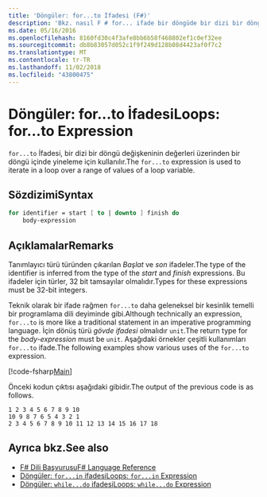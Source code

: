```yaml
---
title: 'Döngüler: for...to İfadesi (F#)'
description: 'Bkz. nasıl F # for... ifade bir döngüde bir dizi bir döngü değişkeninin değerleri üzerinden yinelemek için kullanılır.'
ms.date: 05/16/2016
ms.openlocfilehash: 8160fd30c4f3afe8bb6b58f468802ef1c0ef32ee
ms.sourcegitcommit: db8b83057d052c1f9f249d128b08d4423af0f7c2
ms.translationtype: MT
ms.contentlocale: tr-TR
ms.lasthandoff: 11/02/2018
ms.locfileid: "43800475"
---
```

# <a name="loops-forto-expression"></a><span data-ttu-id="31602-103">Döngüler: for...to İfadesi</span><span class="sxs-lookup"><span data-stu-id="31602-103">Loops: for...to Expression</span></span>

<span data-ttu-id="31602-104">`for...to` İfadesi, bir dizi bir döngü değişkeninin değerleri üzerinden bir döngü içinde yineleme için kullanılır.</span><span class="sxs-lookup"><span data-stu-id="31602-104">The `for...to` expression is used to iterate in a loop over a range of values of a loop variable.</span></span>

## <a name="syntax"></a><span data-ttu-id="31602-105">Sözdizimi</span><span class="sxs-lookup"><span data-stu-id="31602-105">Syntax</span></span>

```fsharp
for identifier = start [ to | downto ] finish do
    body-expression
```

## <a name="remarks"></a><span data-ttu-id="31602-106">Açıklamalar</span><span class="sxs-lookup"><span data-stu-id="31602-106">Remarks</span></span>

<span data-ttu-id="31602-107">Tanımlayıcı türü türünden çıkarılan *Başlat* ve *son* ifadeler.</span><span class="sxs-lookup"><span data-stu-id="31602-107">The type of the identifier is inferred from the type of the *start* and *finish* expressions.</span></span> <span data-ttu-id="31602-108">Bu ifadeler için türler, 32 bit tamsayılar olmalıdır.</span><span class="sxs-lookup"><span data-stu-id="31602-108">Types for these expressions must be 32-bit integers.</span></span>

<span data-ttu-id="31602-109">Teknik olarak bir ifade rağmen `for...to` daha geleneksel bir kesinlik temelli bir programlama dili deyiminde gibi.</span><span class="sxs-lookup"><span data-stu-id="31602-109">Although technically an expression, `for...to` is more like a traditional statement in an imperative programming language.</span></span> <span data-ttu-id="31602-110">İçin dönüş türü *gövde ifadesi* olmalıdır `unit`.</span><span class="sxs-lookup"><span data-stu-id="31602-110">The return type for the *body-expression* must be `unit`.</span></span> <span data-ttu-id="31602-111">Aşağıdaki örnekler çeşitli kullanımları `for...to` ifade.</span><span class="sxs-lookup"><span data-stu-id="31602-111">The following examples show various uses of the `for...to` expression.</span></span>

[!code-fsharp[Main](../../../samples/snippets/fsharp/lang-ref-2/snippet5101.fs)]

<span data-ttu-id="31602-112">Önceki kodun çıktısı aşağıdaki gibidir.</span><span class="sxs-lookup"><span data-stu-id="31602-112">The output of the previous code is as follows.</span></span>

```
1 2 3 4 5 6 7 8 9 10
10 9 8 7 6 5 4 3 2 1
2 3 4 5 6 7 8 9 10 11 12 13 14 15 16 17 18
```

## <a name="see-also"></a><span data-ttu-id="31602-113">Ayrıca bkz.</span><span class="sxs-lookup"><span data-stu-id="31602-113">See also</span></span>

- [<span data-ttu-id="31602-114">F# Dili Başvurusu</span><span class="sxs-lookup"><span data-stu-id="31602-114">F# Language Reference</span></span>](index.md)
- [<span data-ttu-id="31602-115">Döngüler: `for...in` ifadesi</span><span class="sxs-lookup"><span data-stu-id="31602-115">Loops: `for...in` Expression</span></span>](loops-for-in-expression.md)
- [<span data-ttu-id="31602-116">Döngüler: `while...do` ifadesi</span><span class="sxs-lookup"><span data-stu-id="31602-116">Loops: `while...do` Expression</span></span>](loops-while-do-expression.md)
